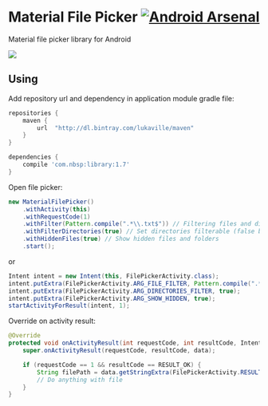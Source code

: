 # Material File Picker [![Android Arsenal](https://img.shields.io/badge/Android%20Arsenal-MaterialFilePicker-brightgreen.svg?style=flat)](http://android-arsenal.com/details/1/2690) 
Material file picker library for Android

![](https://i.imgur.com/mjxs05n.png)

## Using

Add repository url and dependency in application module gradle file:

```gradle
repositories {
    maven {
        url  "http://dl.bintray.com/lukaville/maven" 
    }
}

dependencies {
    compile 'com.nbsp:library:1.7'
}
```

Open file picker:

```java
new MaterialFilePicker()
    .withActivity(this)
    .withRequestCode(1)
    .withFilter(Pattern.compile(".*\\.txt$")) // Filtering files and directories by file name using regexp
    .withFilterDirectories(true) // Set directories filterable (false by default)
    .withHiddenFiles(true) // Show hidden files and folders
    .start();
```
or
```java
Intent intent = new Intent(this, FilePickerActivity.class);
intent.putExtra(FilePickerActivity.ARG_FILE_FILTER, Pattern.compile(".*\\.txt$"));
intent.putExtra(FilePickerActivity.ARG_DIRECTORIES_FILTER, true);
intent.putExtra(FilePickerActivity.ARG_SHOW_HIDDEN, true);
startActivityForResult(intent, 1);
```

Override on activity result:

```java
@Override
protected void onActivityResult(int requestCode, int resultCode, Intent data) {
    super.onActivityResult(requestCode, resultCode, data);

    if (requestCode == 1 && resultCode == RESULT_OK) {
        String filePath = data.getStringExtra(FilePickerActivity.RESULT_FILE_PATH);
        // Do anything with file
    }
}
```
